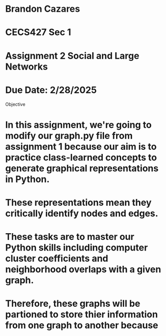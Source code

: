# Brandon Cazares
# CECS427 Sec 1 
# Assignment 2 Social and Large Networks 
# Due Date: 2/28/2025

Objective
# In this assignment, we're going to modify our graph.py file from assignment 1 because our aim is to practice class-learned concepts to generate graphical representations in Python. 
# These representations mean they critically identify nodes and edges. 
# These tasks are to master our Python skills including computer cluster coefficients and neighborhood overlaps with a given graph. 
# Therefore, these graphs will be partioned to store thier information from one graph to another because 
